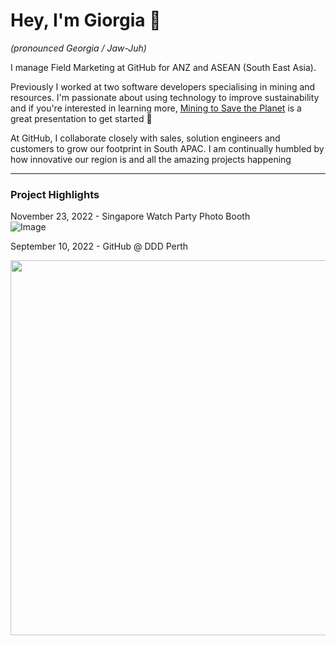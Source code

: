 # Hey, I'm Giorgia 👋
_(pronounced Georgia / Jaw-Juh)_

I manage Field Marketing at GitHub for ANZ and ASEAN (South East Asia). 

Previously I worked at two software developers specialising in mining and resources. I'm passionate about using technology to improve sustainability and if you're interested in learning more, [Mining to Save the Planet](https://www.seequent.com/mining-to-save-the-planet/) is a great presentation to get started 🌳

At GitHub, I collaborate closely with sales, solution engineers and customers to grow our footprint in South APAC. I am continually humbled by how innovative our region is and all the amazing projects happening

---

### **Project Highlights**

November 23, 2022 - Singapore Watch Party Photo Booth <br>
![Image](https://user-images.githubusercontent.com/95615501/212011206-f51038dd-fc35-4c89-a1f1-9c63787d3e91.gif)

September 10, 2022 - GitHub @ DDD Perth <br>

<img src="https://user-images.githubusercontent.com/95615501/224660825-f58cba9b-dfe5-47b4-8dee-4953a28b8799.jpg"  width="600" >




<!--
**Gkpd/gkpd** is a ✨ _special_ ✨ repository because its `README.md` (this file) appears on your GitHub profile.

Here are some ideas to get you started:

- 🔭 I’m currently working on ...
- 🌱 I’m currently learning ...
- 👯 I’m looking to collaborate on ...
- 🤔 I’m looking for help with ...
- 💬 Ask me about ...
- 📫 How to reach me: ...
- 😄 Pronouns: ...
- ⚡ Fun fact: ...
-->

